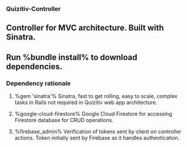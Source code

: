 ### Quizitiv-Controller
Controller for MVC architecture. Built with Sinatra.
---
## Run %bundle install% to download dependencies. 

### Dependency rationale
  1. %gem 'sinatra'% 
    Sinatra, fast to get rolling, easy to scale, complex tasks in Rails not required in Quizitiv web app architecture.
  
  2. %google-cloud-firestore% 
    Google Cloud Firestore for accessing Firestore database for CRUD operations. 
  3. %firebase_admin%
    Verification of tokens sent by client on controller actions. Token initially sent by Firebase as it handles authentication. 
